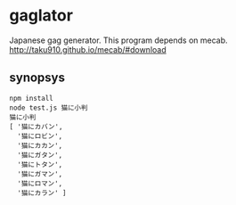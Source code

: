 # gaglator

Japanese gag generator.
This program depends on mecab.
http://taku910.github.io/mecab/#download

## synopsys
```
npm install
node test.js 猫に小判
猫に小判
[ '猫にカバン',
  '猫にロビン',
  '猫にカカン',
  '猫にガタン',
  '猫にトタン',
  '猫にガマン',
  '猫にロマン',
  '猫にカラン' ]
 ```
